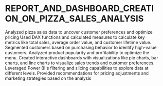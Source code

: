 # REPORT_AND_DASHBOARD_CREATION_ON_PIZZA_SALES_ANALYSIS

Analyzed pizza sales data to uncover customer preferences and optimize pricing
Used DAX functions and calculated measures to calculate key metrics like total sales, average order value, and customer lifetime
value. Segmented customers based on purchasing behavior to identify high-value customers.
 Analyzed product popularity and profitability to optimize the menu. Created interactive dashboards with visualizations like pie
charts, bar charts, and line charts to visualize sales trends and customer preferences.
Leveraged Power BI's filtering and slicing capabilities to explore data at different levels.
Provided recommendations for pricing adjustments and marketing strategies based on the analysis
